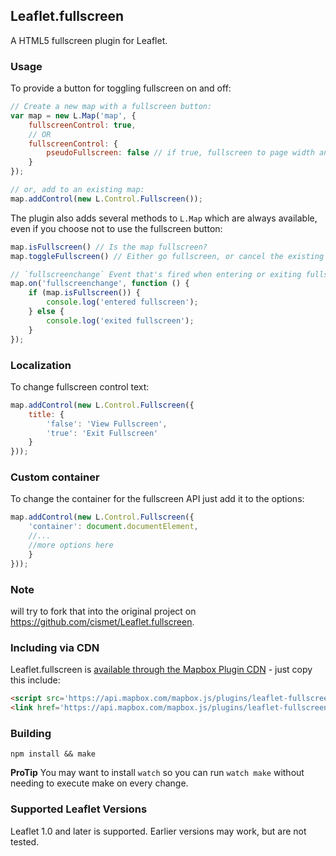## Leaflet.fullscreen
A HTML5 fullscreen plugin for Leaflet.

### Usage

To provide a button for toggling fullscreen on and off:

``` js
// Create a new map with a fullscreen button:
var map = new L.Map('map', {
    fullscreenControl: true,
    // OR
    fullscreenControl: {
        pseudoFullscreen: false // if true, fullscreen to page width and height
    }
});

// or, add to an existing map:
map.addControl(new L.Control.Fullscreen());
```

The plugin also adds several methods to `L.Map` which are always available, even if you choose not to use the fullscreen button:

``` js
map.isFullscreen() // Is the map fullscreen?
map.toggleFullscreen() // Either go fullscreen, or cancel the existing fullscreen.

// `fullscreenchange` Event that's fired when entering or exiting fullscreen.
map.on('fullscreenchange', function () {
    if (map.isFullscreen()) {
        console.log('entered fullscreen');
    } else {
        console.log('exited fullscreen');
    }
});
```

### Localization

To change fullscreen control text:

``` js
map.addControl(new L.Control.Fullscreen({
    title: {
        'false': 'View Fullscreen',
        'true': 'Exit Fullscreen'
    }
}));
```

### Custom container

To change the container for the fullscreen API just add it to the options:

``` js
map.addControl(new L.Control.Fullscreen({
    'container': document.documentElement,
    //...
    //more options here    
    }
}));
```

### Note 

will try to fork that into the original project on https://github.com/cismet/Leaflet.fullscreen. 



### Including via CDN

Leaflet.fullscreen is [available through the Mapbox Plugin CDN](https://www.mapbox.com/mapbox.js/plugins/#leaflet-fullscreen) - just copy this include:

```html
<script src='https://api.mapbox.com/mapbox.js/plugins/leaflet-fullscreen/v1.0.1/Leaflet.fullscreen.min.js'></script>
<link href='https://api.mapbox.com/mapbox.js/plugins/leaflet-fullscreen/v1.0.1/leaflet.fullscreen.css' rel='stylesheet' />
```

### Building

    npm install && make

__ProTip__ You may want to install `watch` so you can run `watch make`
without needing to execute make on every change.

### Supported Leaflet Versions

Leaflet 1.0 and later is supported. Earlier versions may work, but are not tested.
